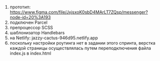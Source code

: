 1. прототип: https://www.figma.com/file/JxjsxoK0sbD4MArLT7ZQsp/messenger?node-id=20%3A193
2. подключен Parcel
3. препроцессор SCSS
4. шаблонизатор Handlebars
5. на Netlify: jazzy-cactus-946d95.netlify.app
6. поскольку настройки роутинга нет в задании этого спринта, верстка каждой страницы осуществлялась путем переподключения файла index.js в index.html